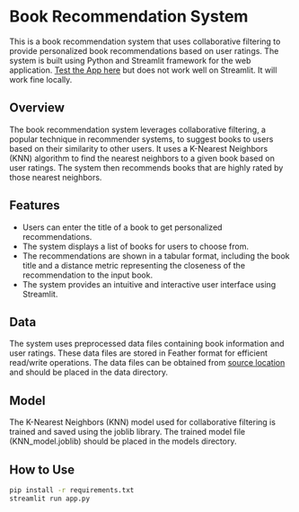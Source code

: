 # Book Recommendation System

This is a book recommendation system that uses collaborative filtering to provide personalized book recommendations based on user ratings. The system is built using Python and Streamlit framework for the web application. [Test the App here](https://book-recommendation-system-swv01.streamlit.app/) but does not work well on Streamlit. It will work fine locally.

## Overview

The book recommendation system leverages collaborative filtering, a popular technique in recommender systems, to suggest books to users based on their similarity to other users. It uses a K-Nearest Neighbors (KNN) algorithm to find the nearest neighbors to a given book based on user ratings. The system then recommends books that are highly rated by those nearest neighbors.

## Features

- Users can enter the title of a book to get personalized recommendations.
- The system displays a list of books for users to choose from.
- The recommendations are shown in a tabular format, including the book title and a distance metric representing the closeness of the recommendation to the input book.
- The system provides an intuitive and interactive user interface using Streamlit.

## Data
The system uses preprocessed data files containing book information and user ratings. These data files are stored in Feather format for efficient read/write operations. The data files can be obtained from [source location](https://www.kaggle.com/datasets/arashnic/book-recommendation-dataset) and should be placed in the data directory.

## Model
The K-Nearest Neighbors (KNN) model used for collaborative filtering is trained and saved using the joblib library. The trained model file (KNN_model.joblib) should be placed in the models directory.

## How to Use
```bash
pip install -r requirements.txt
streamlit run app.py
